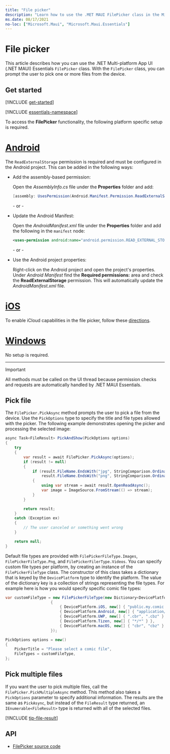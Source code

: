 ```yaml
---
title: "File picker"
description: "Learn how to use the .MET MAUI FilePicker class in the Microsoft.Maui.Essentials namespace, which lets a user choose one or more files from the device."
ms.date: 08/17/2021
no-loc: ["Microsoft.Maui", "Microsoft.Maui.Essentials"]
---
```


# File picker

This article describes how you can use the .NET Multi-platform App UI (.NET MAUI) Essentials `FilePicker` class. With the `FilePicker` class, you can prompt the user to pick one or more files from the device.

## Get started

[!INCLUDE [get-started](includes/get-started.md)]

[!INCLUDE [essentials-namespace](includes/essentials-namespace.md)]

To access the **FilePicker** functionality, the following platform specific setup is required.

<!-- markdownlint-disable MD025 -->
# [Android](#tab/android)

The `ReadExternalStorage` permission is required and must be configured in the Android project. This can be added in the following ways:

- Add the assembly-based permission:

  Open the _AssemblyInfo.cs_ file under the **Properties** folder and add:

  ```csharp
  [assembly: UsesPermission(Android.Manifest.Permission.ReadExternalStorage)]
  ```

  \- or -

- Update the Android Manifest:

  Open the _AndroidManifest.xml_ file under the **Properties** folder and add the following in the `manifest` node:

  ```xml
  <uses-permission android:name="android.permission.READ_EXTERNAL_STORAGE" />
  ```

  \- or -

- Use the Android project properties:

  <!-- TODO: Check on this value -->
  Right-click on the Android project and open the project's properties. Under _Android Manifest_ find the **Required permissions:** area and check the **ReadExternalStorage** permission. This will automatically update the _AndroidManifest.xml_ file.

# [iOS](#tab/ios)

To enable iCloud capabilities in the file picker, follow these [directions](../ios/platform/document-picker.md#enabling-icloud-in-maui).

# [Windows](#tab/windows)

No setup is required.

-----
<!-- markdownlint-enable MD025 -->

> [!IMPORTANT]
> All methods must be called on the UI thread because permission checks and requests are automatically handled by .NET MAUI Essentials.

## Pick file

The `FilePicker.PickAsync` method prompts the user to pick a file from the device. Use the `PickOptions` type to specify the title and file types allowed with the picker. The following example demonstrates opening the picker and processing the selected image:

```csharp
async Task<FileResult> PickAndShow(PickOptions options)
{
    try
    {
        var result = await FilePicker.PickAsync(options);
        if (result != null)
        {
            if (result.FileName.EndsWith("jpg", StringComparison.OrdinalIgnoreCase) ||
                result.FileName.EndsWith("png", StringComparison.OrdinalIgnoreCase))
            {
                using var stream = await result.OpenReadAsync();
                var image = ImageSource.FromStream(() => stream);
            }
        }

        return result;
    }
    catch (Exception ex)
    {
        // The user canceled or something went wrong
    }

    return null;
}
```

Default file types are provided with `FilePickerFileType.Images`, `FilePickerFileType.Png`, and `FilePickerFilerType.Videos`. You can specify custom file types per platform, by creating an instance of the `FilePickerFileType` class. The constructor of this class takes a dictionary that is keyed by the `DevicePlatform` type to identify the platform. The value of the dictionary key is a collection of strings representing the file types. For example here is how you would specify specific comic file types:

```csharp
var customFileType = new FilePickerFileType(new Dictionary<DevicePlatform, IEnumerable<string>>
                    {
                        { DevicePlatform.iOS, new[] { "public.my.comic.extension" } }, // or general UTType values
                        { DevicePlatform.Android, new[] { "application/comics" } },
                        { DevicePlatform.UWP, new[] { ".cbr", ".cbz" } },
                        { DevicePlatform.Tizen, new[] { "*/*" } },
                        { DevicePlatform.macOS, new[] { "cbr", "cbz" } }, // or general UTType values
                    });

PickOptions options = new()
{
    PickerTitle = "Please select a comic file",
    FileTypes = customFileType,
};
```

## Pick multiple files

If you want the user to pick multiple files, call the `FilePicker.PickMultipleAsync` method. This method also takes a `PickOptions` parameter to specify additional information. The results are the same as `PickAsync`, but instead of the `FileResult` type returned, an `IEnumerable<FileResult>` type is returned with all of the selected files.

[!INCLUDE [tip-file-result](includes/tip-file-result.md)]

## API

- [FilePicker source code](https://github.com/dotnet/maui/tree/main/src/Essentials/src/FilePicker)
<!-- - [FilePicker API documentation](xref:Microsoft.Maui.Essentials.FilePicker)-->

